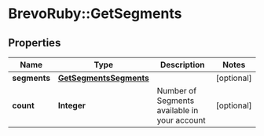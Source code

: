# BrevoRuby::GetSegments

## Properties
Name | Type | Description | Notes
------------ | ------------- | ------------- | -------------
**segments** | [**GetSegmentsSegments**](GetSegmentsSegments.md) |  | [optional] 
**count** | **Integer** | Number of Segments available in your account | [optional] 


